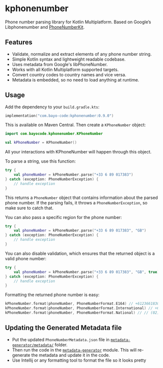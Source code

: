# kphonenumber

Phone number parsing library for Kotlin Multiplatform. Based on Google’s Libphonenumber and [PhoneNumberKit](https://github.com/marmelroy/PhoneNumberKit/tree/master).

## Features

* Validate, normalize and extract elements of any phone number string.
* Simple Kotlin syntax and lightweight readable codebase.
* Uses metadata from Google's libPhoneNumber.
* Works with all Kotlin Multiplatform supported targets.
* Convert country codes to country names and vice versa.
* Metadata is embedded, so no need to load anything at runtime.

## Usage

Add the dependency to your `build.gradle.kts`:

```kotlin
implementation("com.bayo-code:kphonenumber:0.9.0")
```

This is available on Maven Central. Then create a `KPhoneNumber` object:

```kotlin
import com.bayocode.kphonenumber.KPhoneNumber

val kPhoneNumber = KPhoneNumber()
``` 

All your interactions with KPhoneNumber will happen through this object.

To parse a string, use this function:

```kotlin
try {
    val phoneNumber = kPhoneNumber.parse("+33 6 89 017383")
} catch (exception: PhoneNumberException) {
    // handle exception
}
```

This returns a `PhoneNumber` object that contains information about the parsed phone number. If the parsing fails, it throws a `PhoneNumberException`, so make sure to catch that.

You can also pass a specific region for the phone number:

```kotlin
try {
    val phoneNumber = kPhoneNumber.parse("+33 6 89 017383", "GB")
} catch (exception: PhoneNumberException) {
    // handle exception
}
```

You can also disable validation, which ensures that the returned object is a valid phone number:

```kotlin
try {
    val phoneNumber = kPhoneNumber.parse("+33 6 89 017383", "GB", true)
} catch (exception: PhoneNumberException) {
    // handle exception
}
```

Formatting the returned phone number is easy:

```kotlin
kPhoneNumber.format(phoneNumber, PhoneNumberFormat.E164) // +61236618300
kPhoneNumber.format(phoneNumber, PhoneNumberFormat.International) // +61 2 3661 8300
kPhoneNumber.format(phoneNumber, PhoneNumberFormat.National) // // (02) 3661 8300
```

## Updating the Generated Metadata file

* Put the updated `PhoneNumberMetadata.json` file in [`metadata-generator/metadata/`](metadata-generator/metadata) folder.
* Then run the code in the [`metadata-generator`](metadata-generator) module. This will re-generate the metadata and update it in the code.
* Use Intellij or any formatting tool to format the file so it looks pretty
